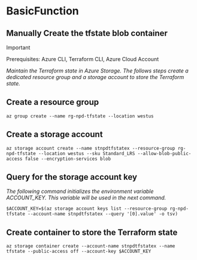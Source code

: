 # BasicFunction

## Manually Create the tfstate blob container

> [!IMPORTANT]  
> Prerequisites: Azure CLI, Terraform CLI, Azure Cloud Account

_Maintain the Terraform state in Azure Storage.  The follows steps create a dedicated resource group and a storage account to store the Terraform state._

## Create a resource group

```shell
az group create --name rg-npd-tfstate --location westus
```

## Create a storage account

```shell
az storage account create --name stnpdtfstatex --resource-group rg-npd-tfstate --location westus --sku Standard_LRS --allow-blob-public-access false --encryption-services blob
```

## Query for the storage account key

_The following command initializes the environment variable ACCOUNT_KEY.  This variable will be used in the next command._

```shell
$ACCOUNT_KEY=$(az storage account keys list --resource-group rg-npd-tfstate --account-name stnpdtfstatex --query '[0].value' -o tsv)
```

## Create container to store the Terraform state

```shell
az storage container create --account-name stnpdtfstatex --name tfstate --public-access off --account-key $ACCOUNT_KEY
```




